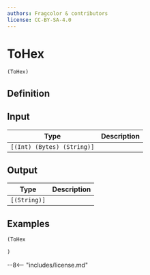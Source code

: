 ```yaml
---
authors: Fragcolor & contributors
license: CC-BY-SA-4.0
---
```



# ToHex

```clojure
(ToHex)
```


## Definition




## Input

| Type | Description |
|------|-------------|
| `[(Int) (Bytes) (String)]` |  |


## Output

| Type | Description |
|------|-------------|
| `[(String)]` |  |


## Examples

```clojure
(ToHex

)
```


--8<-- "includes/license.md"
